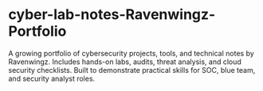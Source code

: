 # cyber-lab-notes-Ravenwingz-Portfolio
A growing portfolio of cybersecurity projects, tools, and technical notes by Ravenwingz. Includes hands-on labs, audits, threat analysis, and cloud security checklists. Built to demonstrate practical skills for SOC, blue team, and security analyst roles.
